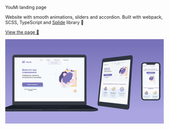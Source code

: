 YouMi landing page

Website with smooth animations, sliders and accordion. Built with webpack, SCSS, TypeScript and [Splide](https://splidejs.com/) library :green_book:

[View the page :eyes:](https://crucials.github.io/youmi-landing-page)

![Site showcase](https://github.com/crucials/youmi-landing-page/blob/master/preview.png)
